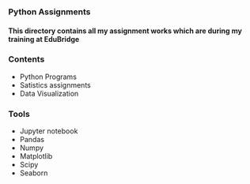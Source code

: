 ### Python Assignments

#### This directory contains all my assignment works which are during my training at EduBridge

### Contents
 - Python Programs
 - Satistics assignments
 - Data Visualization
 
### Tools
 - Jupyter notebook
 - Pandas
 - Numpy
 - Matplotlib
 - Scipy
 - Seaborn
